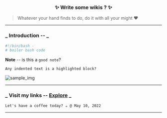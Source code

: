 <h3 align="center"> ✨ Write some wikis ?  ✨ </h3>

> Whatever your hand finds to do, do it with all your might ❤️

<hr>

### _ Introduction -- _

```bash
#!/bin/bash -
# boiler bash code
```

**Note** -- is this a `good note`?

    Any indented text is a highlighted block?

![sample_img](https://cdn.mos.cms.futurecdn.net/eqpya9fL2D3xMYQxPDwH4Z.jpg)

<hr>

### _ Visit my links --  [Explore](https://github.com/greenwayRocks/vim-wiki/blob/main/explore.md) _
  

    Let's have a coffee today? ☕️ @ May 10, 2022
<hr>
